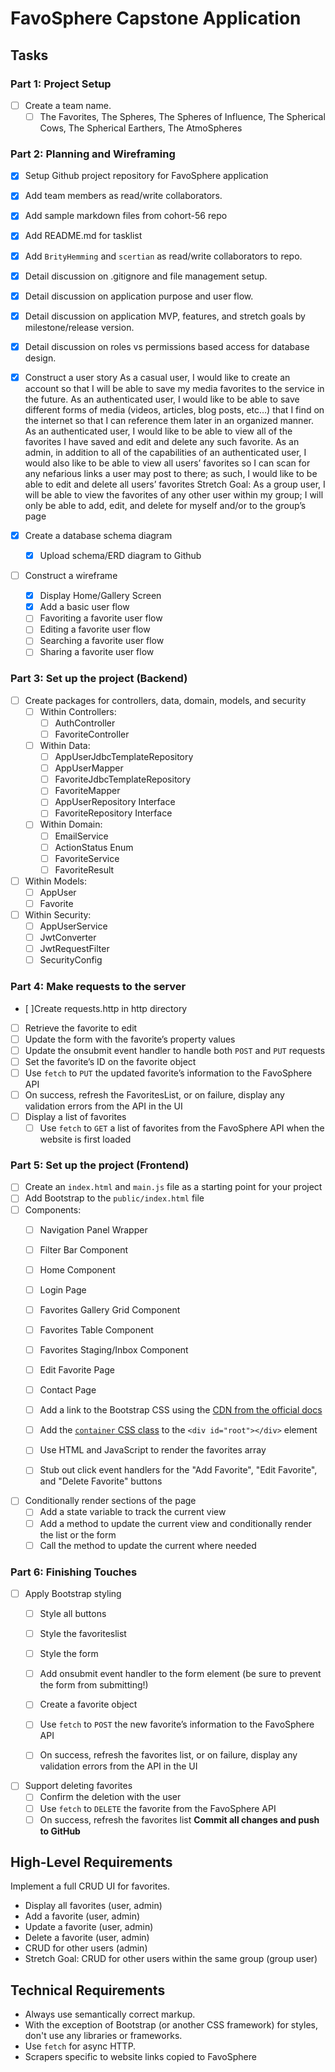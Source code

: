 
# FavoSphere Capstone Application

## Tasks

### Part 1: Project Setup

* [ ] Create a team name.
  * [ ] The Favorites, The Spheres, The Spheres of Influence, The Spherical Cows, The Spherical Earthers, The AtmoSpheres

### Part 2: Planning and Wireframing

* [X] Setup Github project repository for FavoSphere application
* [X] Add team members as read/write collaborators.
* [X] Add sample markdown files from cohort-56 repo
* [X] Add README.md for tasklist
* [X] Add `BrityHemming` and `scertian` as read/write collaborators to repo.

* [X] Detail discussion on .gitignore and file management setup.
* [X] Detail discussion on application purpose and user flow.
* [X] Detail discussion on application MVP, features, and stretch goals by milestone/release version.
* [X] Detail discussion on roles vs permissions based access for database design.

* [X] Construct a user story
As a casual user, I would like to create an account so that I will be able to save my media favorites to the service in the future.
As an authenticated user, I would like to be able to save different forms of media (videos, articles, blog posts, etc…) that I find on the internet so that I can reference them later in an organized manner. 
As an authenticated user, I would like to be able to view all of the favorites I have saved and edit and delete any such favorite.
As an admin, in addition to all of the capabilities of an authenticated user, I would also like to be able to view all users’ favorites so I can scan for any nefarious links a user may post to there; as such, I would like to be able to edit and delete all users’ favorites
Stretch Goal: As a group user, I will be able to view the favorites of any other user within my group; I will only be able to add, edit, and delete for myself and/or to the group’s page

* [X] Create a database schema diagram
  * [X] Upload schema/ERD diagram to Github

* [ ] Construct a wireframe
  * [X] Display Home/Gallery Screen
  * [X] Add a basic user flow
  * [ ] Favoriting a favorite user flow
  * [ ] Editing a favorite user flow
  * [ ] Searching a favorite user flow
  * [ ] Sharing a favorite user flow

### Part 3: Set up the project (Backend)

* [ ] Create packages for controllers, data, domain, models, and security
  * [ ] Within Controllers:
    * [ ] AuthController
    * [ ] FavoriteController
  * [ ] Within Data:
    * [ ] AppUserJdbcTemplateRepository
    * [ ]  AppUserMapper
    * [ ] FavoriteJdbcTemplateRepository
    * [ ] FavoriteMapper
    * [ ] AppUserRepository Interface
    * [ ] FavoriteRepository Interface
  * [ ] Within Domain:
    * [ ] EmailService
    * [ ] ActionStatus Enum
    * [ ] FavoriteService
    * [ ] FavoriteResult
* [ ] Within Models:
  * [ ] AppUser
  * [ ] Favorite
* [ ] Within Security:
  * [ ] AppUserService
  * [ ] JwtConverter
  * [ ] JwtRequestFilter
  * [ ] SecurityConfig

### Part 4: Make requests to the server

* [ ]Create requests.http in http directory
* [ ] Retrieve the favorite to edit
* [ ] Update the form with the favorite’s property values
* [ ] Update the onsubmit event handler to handle both `POST` and `PUT` requests
* [ ] Set the favorite’s ID on the favorite object
* [ ] Use `fetch` to `PUT` the updated favorite’s information to the FavoSphere API
* [ ] On success, refresh the FavoritesList, or on failure, display any validation errors from the API in the UI
* [ ] Display a list of favorites
  * [ ] Use `fetch` to `GET` a list of favorites from the FavoSphere API when the website is first loaded

### Part 5: Set up the project (Frontend)

* [ ] Create an `index.html` and `main.js` file as a starting point for your project
* [ ] Add Bootstrap to the `public/index.html` file
* [ ] Components:
  * [ ] Navigation Panel Wrapper
  * [ ] Filter Bar Component
  * [ ] Home Component
  * [ ] Login Page
  * [ ] Favorites Gallery Grid Component
  * [ ] Favorites Table Component
  * [ ] Favorites Staging/Inbox Component
  * [ ] Edit Favorite Page
  * [ ] Contact Page
  * [ ] Add a link to the Bootstrap CSS using the [CDN from the official docs](https://getbootstrap.com/docs/4.6/getting-started/introduction/#css)
  * [ ] Add the [`container` CSS class](https://getbootstrap.com/docs/4.6/layout/overview/#containers) to the `<div id="root"></div>` element

  * [ ] Use HTML and JavaScript to render the favorites array
  * [ ] Stub out click event handlers for the "Add Favorite", "Edit Favorite", and "Delete Favorite" buttons

* [ ] Conditionally render sections of the page
  * [ ] Add a state variable to track the current view
  * [ ] Add a method to update the current view and conditionally render the list or the form
  * [ ] Call the method to update the current where needed

### Part 6: Finishing Touches

* [ ] Apply Bootstrap styling
  * [ ] Style all buttons
  * [ ] Style the favoriteslist
  * [ ] Style the form

  * [ ] Add onsubmit event handler to the form element (be sure to prevent the form from submitting!)
  * [ ] Create a favorite object
  * [ ] Use `fetch` to `POST` the new favorite’s information to the FavoSphere API
  * [ ] On success, refresh the favorites list, or on failure, display any validation errors from the API in the UI

* [ ] Support deleting favorites
  * [ ] Confirm the deletion with the user
  * [ ] Use `fetch` to `DELETE` the favorite from the FavoSphere API
  * [ ] On success, refresh the favorites list
**Commit all changes and push to GitHub**

## High-Level Requirements

Implement a full CRUD UI for favorites.

* Display all favorites (user, admin)
* Add a favorite (user, admin)
* Update a favorite (user, admin)
* Delete a favorite (user, admin)
* CRUD for other users (admin)
* Stretch Goal: CRUD for other users within the same group (group user)

## Technical Requirements

* Always use semantically correct markup.
* With the exception of Bootstrap (or another CSS framework) for styles, don't use any libraries or frameworks.
* Use `fetch` for async HTTP.
* Scrapers specific to website links copied to FavoSphere